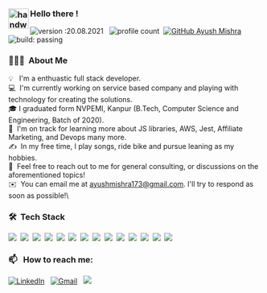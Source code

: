 <!-- ![](https://komarev.com/ghpvc/?username=ayushmi173&color=dc143c)
<!-- 
![Ayush's GitHub stats](https://github-readme-stats.vercel.app/api?username=ayushmi173&show_icons=true&theme=radical)

[![Top Langs](https://github-readme-stats.vercel.app/api/top-langs/?username=ayushmi173)](https://github.com/ayushmi173/github-readme-stats) -->


### <img alt="handwavegif" src="https://user-images.githubusercontent.com/39513876/112366216-8cfe7400-8cfe-11eb-8116-7d3dbae20e97.gif" width='40' align="left"/> Hello there !
![version :20.08.2021](https://img.shields.io/badge/version-20.08.2021-informational) &nbsp;
![profile count](https://komarev.com/ghpvc/?username=ayushmi173&color=red)&nbsp;
[![GitHub Ayush Mishra](https://img.shields.io/github/followers/ayushmi173?label=follow&style=social)](https://github.com/ayushmi173)&nbsp;
![build: passing](https://img.shields.io/badge/build-passing-success)
### 👨🏻‍💻 &nbsp;About Me

💡 &nbsp; I'm a enthuastic full stack developer.\
💻 &nbsp;I'm currently working on service based company and playing with technology for creating the solutions.\
🎓&nbsp;I graduated form NVPEMI, Kanpur (B.Tech, Computer Science and Engineering, Batch of 2020).\
🌱 &nbsp;I'm on track for learning more about JS libraries, AWS, Jest, Affiliate Marketing, and Devops many more.\
✍️ &nbsp;In my free time, I play songs, ride bike and pursue leaning as my hobbies.\
💬 &nbsp;Feel free to reach out to me for general consulting, or discussions on the aforementioned topics!\
✉️ &nbsp;You can email me at ayushmishra173@gmail.com. I'll try to respond as soon as possible!\
<!-- 📄 &nbsp;You can check my [Resume](link) for more details about work experience. -->


### 🛠 &nbsp;Tech Stack

![](https://img.shields.io/badge/next.js-000000?style=for-the-badge&logo=nextdotjs&logoColor=white)&nbsp;
![](https://img.shields.io/badge/nestjs-E0234E?style=for-the-badge&logo=nestjs&logoColor=white)&nbsp;
![](https://img.shields.io/badge/Node.js-339933?style=for-the-badge&logo=nodedotjs&logoColor=white
)&nbsp;
![](https://img.shields.io/badge/React-20232A?style=for-the-badge&logo=react&logoColor=61DAFB)&nbsp;
![](https://img.shields.io/badge/HTML5-E34F26?style=for-the-badge&logo=html5&logoColor=white)&nbsp;
![](https://img.shields.io/badge/CSS3-1572B6?style=for-the-badge&logo=css3&logoColor=white)&nbsp;
![](https://img.shields.io/badge/TypeScript-007ACC?style=for-the-badge&logo=typescript&logoColor=white)&nbsp;
![](https://img.shields.io/badge/Express.js-000000?style=for-the-badge&logo=express&logoColor=white
)&nbsp;
![](https://img.shields.io/badge/Redux-593D88?style=for-the-badge&logo=redux&logoColor=white
)&nbsp;
![](https://img.shields.io/badge/Tailwind_CSS-38B2AC?style=for-the-badge&logo=tailwind-css&logoColor=white
)&nbsp;
![](https://img.shields.io/badge/JavaScript-323330?style=for-the-badge&logo=javascript&logoColor=F7DF1E
)&nbsp;
![](https://img.shields.io/badge/MongoDB-4EA94B?style=for-the-badge&logo=mongodb&logoColor=white)&nbsp;
![](https://img.shields.io/badge/PostgreSQL-316192?style=for-the-badge&logo=postgresql&logoColor=white
)&nbsp;
![](https://img.shields.io/badge/GitHub-100000?style=for-the-badge&logo=github&logoColor=white
)&nbsp;

### 📫 &nbsp; How to reach me:


<a href="https://www.linkedin.com/in/ayush-mishra-466092119/"><img alt="LinkedIn" src="https://img.shields.io/badge/linkedin%20-%230077B5.svg?&style=flat&logo=linkedin&logoColor=white"/></a> &nbsp;
<a href="mailto:ayushmishra173@gmail.com"><img alt="Gmail" src="https://img.shields.io/badge/Gmail-D14836?style=flat&logo=gmail&logoColor=white" /></a> &nbsp;
<a href="https://www.instagram.com/ayush_mishra_knp/"><img src="https://img.shields.io/badge/-@ayush_mishra_knp_-E4405F?style=flat&logo=Instagram&logoColor=white"/></a> &nbsp;








